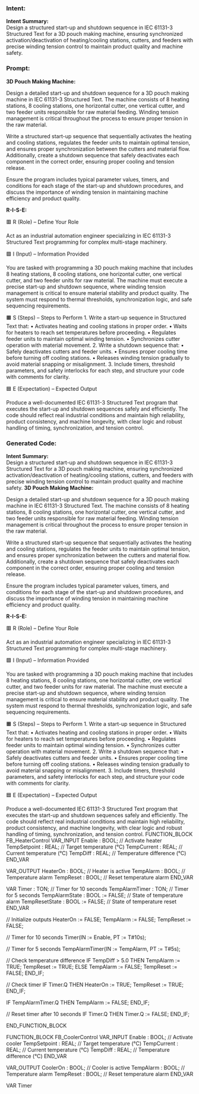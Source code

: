 ### Intent:
**Intent Summary:**  
Design a structured start-up and shutdown sequence in IEC 61131-3 Structured Text for a 3D pouch making machine, ensuring synchronized activation/deactivation of heating/cooling stations, cutters, and feeders with precise winding tension control to maintain product quality and machine safety.

### Prompt:
**3D Pouch Making Machine:**

Design a detailed start-up and shutdown sequence for a 3D pouch making machine in IEC 61131-3 Structured Text. The machine consists of 8 heating stations, 8 cooling stations, one horizontal cutter, one vertical cutter, and two feeder units responsible for raw material feeding. Winding tension management is critical throughout the process to ensure proper tension in the raw material.

Write a structured start-up sequence that sequentially activates the heating and cooling stations, regulates the feeder units to maintain optimal tension, and ensures proper synchronization between the cutters and material flow. Additionally, create a shutdown sequence that safely deactivates each component in the correct order, ensuring proper cooling and tension release.

Ensure the program includes typical parameter values, timers, and conditions for each stage of the start-up and shutdown procedures, and discuss the importance of winding tension in maintaining machine efficiency and product quality.

**R-I-S-E:**

🟥 R (Role) – Define Your Role

Act as an industrial automation engineer specializing in IEC 61131-3 Structured Text programming for complex multi-stage machinery.

🟩 I (Input) – Information Provided

You are tasked with programming a 3D pouch making machine that includes 8 heating stations, 8 cooling stations, one horizontal cutter, one vertical cutter, and two feeder units for raw material. The machine must execute a precise start-up and shutdown sequence, where winding tension management is critical to ensure material stability and product quality. The system must respond to thermal thresholds, synchronization logic, and safe sequencing requirements.

🟧 S (Steps) – Steps to Perform
	1.	Write a start-up sequence in Structured Text that:
	•	Activates heating and cooling stations in proper order.
	•	Waits for heaters to reach set temperatures before proceeding.
	•	Regulates feeder units to maintain optimal winding tension.
	•	Synchronizes cutter operation with material movement.
	2.	Write a shutdown sequence that:
	•	Safely deactivates cutters and feeder units.
	•	Ensures proper cooling time before turning off cooling stations.
	•	Releases winding tension gradually to avoid material snapping or misalignment.
	3.	Include timers, threshold parameters, and safety interlocks for each step, and structure your code with comments for clarity.

🟦 E (Expectation) – Expected Output

Produce a well-documented IEC 61131-3 Structured Text program that executes the start-up and shutdown sequences safely and efficiently. The code should reflect real industrial conditions and maintain high reliability, product consistency, and machine longevity, with clear logic and robust handling of timing, synchronization, and tension control.

### Generated Code:
**Intent Summary:**  
Design a structured start-up and shutdown sequence in IEC 61131-3 Structured Text for a 3D pouch making machine, ensuring synchronized activation/deactivation of heating/cooling stations, cutters, and feeders with precise winding tension control to maintain product quality and machine safety.
**3D Pouch Making Machine:**

Design a detailed start-up and shutdown sequence for a 3D pouch making machine in IEC 61131-3 Structured Text. The machine consists of 8 heating stations, 8 cooling stations, one horizontal cutter, one vertical cutter, and two feeder units responsible for raw material feeding. Winding tension management is critical throughout the process to ensure proper tension in the raw material.

Write a structured start-up sequence that sequentially activates the heating and cooling stations, regulates the feeder units to maintain optimal tension, and ensures proper synchronization between the cutters and material flow. Additionally, create a shutdown sequence that safely deactivates each component in the correct order, ensuring proper cooling and tension release.

Ensure the program includes typical parameter values, timers, and conditions for each stage of the start-up and shutdown procedures, and discuss the importance of winding tension in maintaining machine efficiency and product quality.

**R-I-S-E:**

🟥 R (Role) – Define Your Role

Act as an industrial automation engineer specializing in IEC 61131-3 Structured Text programming for complex multi-stage machinery.

🟩 I (Input) – Information Provided

You are tasked with programming a 3D pouch making machine that includes 8 heating stations, 8 cooling stations, one horizontal cutter, one vertical cutter, and two feeder units for raw material. The machine must execute a precise start-up and shutdown sequence, where winding tension management is critical to ensure material stability and product quality. The system must respond to thermal thresholds, synchronization logic, and safe sequencing requirements.

🟧 S (Steps) – Steps to Perform
	1.	Write a start-up sequence in Structured Text that:
	•	Activates heating and cooling stations in proper order.
	•	Waits for heaters to reach set temperatures before proceeding.
	•	Regulates feeder units to maintain optimal winding tension.
	•	Synchronizes cutter operation with material movement.
	2.	Write a shutdown sequence that:
	•	Safely deactivates cutters and feeder units.
	•	Ensures proper cooling time before turning off cooling stations.
	•	Releases winding tension gradually to avoid material snapping or misalignment.
	3.	Include timers, threshold parameters, and safety interlocks for each step, and structure your code with comments for clarity.

🟦 E (Expectation) – Expected Output

Produce a well-documented IEC 61131-3 Structured Text program that executes the start-up and shutdown sequences safely and efficiently. The code should reflect real industrial conditions and maintain high reliability, product consistency, and machine longevity, with clear logic and robust handling of timing, synchronization, and tension control.
FUNCTION_BLOCK FB_HeaterControl
VAR_INPUT
    Enable : BOOL; // Activate heater
    TempSetpoint : REAL; // Target temperature (°C)
    TempCurrent : REAL; // Current temperature (°C)
    TempDiff : REAL; // Temperature difference (°C)
END_VAR

VAR_OUTPUT
    HeaterOn : BOOL; // Heater is active
    TempAlarm : BOOL; // Temperature alarm
    TempReset : BOOL; // Reset temperature alarm
END_VAR

VAR
    Timer : TON; // Timer for 10 seconds
    TempAlarmTimer : TON; // Timer for 5 seconds
    TempAlarmState : BOOL := FALSE; // State of temperature alarm
    TempResetState : BOOL := FALSE; // State of temperature reset
END_VAR

// Initialize outputs
HeaterOn := FALSE;
TempAlarm := FALSE;
TempReset := FALSE;

// Timer for 10 seconds
Timer(IN := Enable, PT := T#10s);

// Timer for 5 seconds
TempAlarmTimer(IN := TempAlarm, PT := T#5s);

// Check temperature difference
IF TempDiff > 5.0 THEN
    TempAlarm := TRUE;
    TempReset := TRUE;
ELSE
    TempAlarm := FALSE;
    TempReset := FALSE;
END_IF;

// Check timer
IF Timer.Q THEN
    HeaterOn := TRUE;
    TempReset := TRUE;
END_IF;

IF TempAlarmTimer.Q THEN
    TempAlarm := FALSE;
END_IF;

// Reset timer after 10 seconds
IF Timer.Q THEN
    Timer.Q := FALSE;
END_IF;

END_FUNCTION_BLOCK

FUNCTION_BLOCK FB_CoolerControl
VAR_INPUT
    Enable : BOOL; // Activate cooler
    TempSetpoint : REAL; // Target temperature (°C)
    TempCurrent : REAL; // Current temperature (°C)
    TempDiff : REAL; // Temperature difference (°C)
END_VAR

VAR_OUTPUT
    CoolerOn : BOOL; // Cooler is active
    TempAlarm : BOOL; // Temperature alarm
    TempReset : BOOL; // Reset temperature alarm
END_VAR

VAR
    Timer
